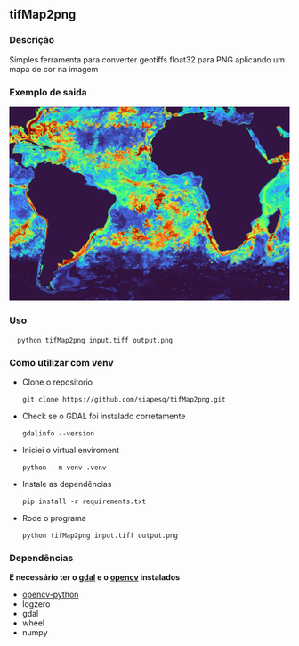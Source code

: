 ## tifMap2png
### Descrição
  Simples ferramenta para converter geotiffs float32 para PNG aplicando um mapa de cor na imagem
### Exemplo de saida
![exemplo_saida](https://raw.githubusercontent.com/siapesq/tifMap2png/master/docs/assets/exemplo_saida.png)
### Uso
      python tifMap2png input.tiff output.png
      
### Como utilizar com venv
  * Clone o  repositorio

        git clone https://github.com/siapesq/tifMap2png.git
  * Check se o GDAL foi instalado corretamente

        gdalinfo --version
    
  * Iniciei o virtual enviroment

        python - m venv .venv
  
  * Instale as dependências

        pip install -r requirements.txt
  
  * Rode o programa

        python tifMap2png input.tiff output.png
    
### Dependências
**É necessário ter o [gdal](https://gdal.org) e o [opencv](https://opencv.org) instalados**
* [opencv-python](https://pypi.org/project/opencv-python)
* logzero
* gdal  
* wheel
* numpy
  
